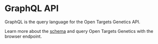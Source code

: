 # GraphQL API

GraphQL is the query language for the Open Targets Genetics API.

Learn more about the [schema](http://open-targets-genetics.appspot.com/graphql/schema) and query Open Targets Genetics with the browser endpoint.



